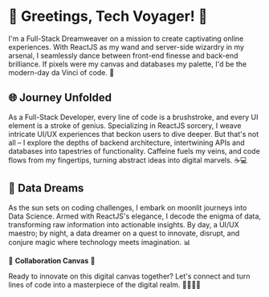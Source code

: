# 👋 Greetings, Tech Voyager! 🚀

I'm a Full-Stack Dreamweaver on a mission to create captivating online experiences. With ReactJS as my wand and server-side wizardry in my arsenal, I seamlessly dance between front-end finesse and back-end brilliance. If pixels were my canvas and databases my palette, I'd be the modern-day da Vinci of code. 🎨

## 🌐 Journey Unfolded

As a Full-Stack Developer, every line of code is a brushstroke, and every UI element is a stroke of genius. Specializing in ReactJS sorcery, I weave intricate UI/UX experiences that beckon users to dive deeper. But that's not all – I explore the depths of backend architecture, intertwining APIs and databases into tapestries of functionality. Caffeine fuels my veins, and code flows from my fingertips, turning abstract ideas into digital marvels. ☕💻

## 🌱 Data Dreams

As the sun sets on coding challenges, I embark on moonlit journeys into Data Science. Armed with ReactJS's elegance, I decode the enigma of data, transforming raw information into actionable insights. By day, a UI/UX maestro; by night, a data dreamer on a quest to innovate, disrupt, and conjure magic where technology meets imagination. 📊

🌟 **Collaboration Canvas** 🌟

Ready to innovate on this digital canvas together? Let's connect and turn lines of code into a masterpiece of the digital realm. 🌟👨‍💻🌟
